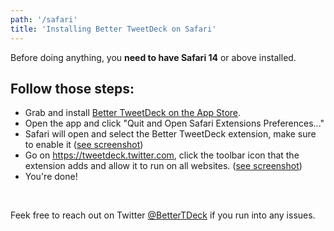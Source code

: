 ```yaml
---
path: '/safari'
title: 'Installing Better TweetDeck on Safari'
---
```


Before doing anything, you **need to have Safari 14** or above installed.

## Follow those steps:

- Grab and install [Better TweetDeck on the App Store](https://apps.apple.com/us/app/better-tdeck-for-tweetdeck/id1549421502).
- Open the app and click "Quit and Open Safari Extensions Preferences..."
- Safari will open and select the Better TweetDeck extension, make sure to enable it ([see screenshot](/img/safari-prefs.png))
- Go on https://tweetdeck.twitter.com, click the toolbar icon that the extension adds and allow it to run on all websites. ([see screenshot](/img/safari-allow.png))
- You're done!

<br/>

Feek free to reach out on Twitter [@BetterTDeck](https://twitter.com/BetterTDeck) if you run into any issues.